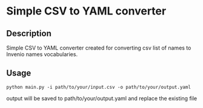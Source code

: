 # Simple CSV to YAML converter

## Description
Simple CSV to YAML converter created for  converting csv list of names to Invenio names vocabularies.

## Usage
```console
python main.py -i path/to/your/input.csv -o path/to/your/output.yaml
```
output will be saved to path/to/your/output.yaml and replace the existing file
